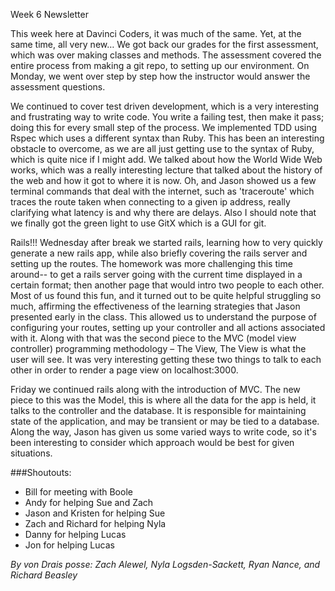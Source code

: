 Week 6 Newsletter

This week here at Davinci Coders, it was much of the same. Yet, at the same time, all very new… We got back our grades 
for the first assessment, which was over making classes and methods. 
The assessment covered the entire process from making a git repo, to setting up our environment. On Monday, we went over step by step how the instructor would answer the assessment questions.

We continued to cover test driven development, which is a very interesting and 
frustrating way to write code. You write a failing test, then make it pass; doing this for every small step of the process. 
We implemented TDD using Rspec which uses a different syntax than Ruby. This has been an interesting obstacle to overcome, as we are 
all just getting use to the syntax of Ruby, which is quite nice if I might add. We talked about how the World Wide Web works, 
which was a really interesting lecture that talked about the history of the web and how it got to where it is now. Oh, and Jason
showed us a few terminal commands that deal with the internet, such as 'traceroute' which traces the route taken when connecting to a given ip address, 
really clarifying what latency is and why there are delays. Also I should note that we finally got the green light to use GitX which is a GUI for git. 

Rails!!! Wednesday after break we started rails, learning how to very quickly generate a new rails app, while also 
briefly covering the rails server and setting up the routes. The homework was more challenging this time around-- to get a rails server going with the current time displayed in a certain format; then 
another page that would intro two people to each other. Most of us found this fun, and it turned out 
to be quite helpful struggling so much, affirming the effectiveness of the learning strategies that Jason presented early in the class. This allowed us to understand the purpose of configuring your routes, setting 
up your controller and all actions associated with it. Along with that was the second piece to the MVC (model view 
controller) programming methodology – The View, The View is what the user will see. It was very interesting getting 
these two things to talk to each other in order to render a page view on localhost:3000.

Friday we continued rails along with the introduction of MVC. The new piece to this was the Model, 
this is where all the data for the app is held, it talks to the controller and the database. It is responsible for 
maintaining state of the application, and may be transient or may be tied to a database. Along the way, 
Jason has given us some varied ways to write code, so it's been interesting to consider which approach would be best for given situations. 

###Shoutouts: 
* Bill for meeting with Boole
* Andy for helping Sue and Zach
* Jason and Kristen for helping Sue
* Zach and Richard for helping Nyla
* Danny for helping Lucas
* Jon for helping Lucas


_By von Drais posse: Zach Alewel, Nyla Logsden-Sackett, Ryan Nance, and Richard Beasley_

